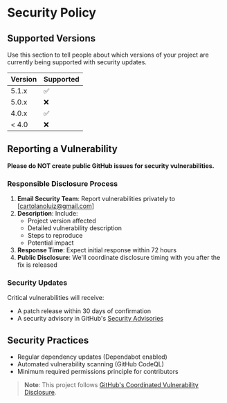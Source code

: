 # Security Policy

## Supported Versions

Use this section to tell people about which versions of your project are
currently being supported with security updates.

| Version | Supported          |
| ------- | ------------------ |
| 5.1.x   | :white_check_mark: |
| 5.0.x   | :x:                |
| 4.0.x   | :white_check_mark: |
| < 4.0   | :x:                |

## Reporting a Vulnerability

**Please do NOT create public GitHub issues for security vulnerabilities.**

### Responsible Disclosure Process
1. **Email Security Team**: Report vulnerabilities privately to [cartolanoluiz@gmail.com]
2. **Description**: Include:
   - Project version affected
   - Detailed vulnerability description
   - Steps to reproduce
   - Potential impact
3. **Response Time**: Expect initial response within 72 hours
4. **Public Disclosure**: We'll coordinate disclosure timing with you after the fix is released

### Security Updates
Critical vulnerabilities will receive:
- A patch release within 30 days of confirmation
- A security advisory in GitHub's [Security Advisories](https://github.com/luizcartolano/legislative-data-challenge/security/advisories)

## Security Practices
- Regular dependency updates (Dependabot enabled)
- Automated vulnerability scanning (GitHub CodeQL)
- Minimum required permissions principle for contributors

> **Note**: This project follows [GitHub's Coordinated Vulnerability Disclosure](https://docs.github.com/en/code-security/security-advisories/guidance-on-reporting-and-writing/about-coordinated-disclosure-of-security-vulnerabilities).
